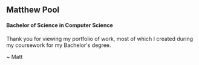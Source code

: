 ## Matthew Pool
#### Bachelor of Science in Computer Science
Thank you for viewing my portfolio of work, most of which I created during my coursework for my Bachelor's degree.

~ Matt